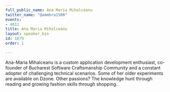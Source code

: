 ```yaml
---
full_public_name: Ana Maria Mihalceanu
twitter_name: "@ammbra1508"
events:
- 4611
title: Ana Maria Mihalceanu
layout: speaker_bio
id: 1879
order: 1

---
```

Ana-Maria Mihalceanu is a custom application development enthusiast, co-founder of Bucharest Software Craftsmanship Community and a constant adopter of challenging technical scenarios. Some of her older experiments are available on Dzone. Other passions? The knowledge hunt through reading and growing fashion skills through shopping.